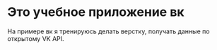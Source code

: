 # Это учебное приложение вк

На примере вк я тренируюсь делать верстку, получать данные по открытому VK API.

